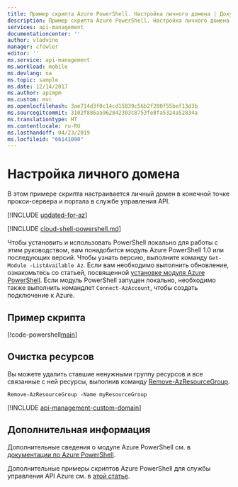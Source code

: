 ```yaml
---
title: Пример скрипта Azure PowerShell. Настройка личного домена | Документация Майкрософт
description: Пример скрипта Azure PowerShell. Настройка личного домена
services: api-management
documentationcenter: ''
author: vladvino
manager: cfowler
editor: ''
ms.service: api-management
ms.workload: mobile
ms.devlang: na
ms.topic: sample
ms.date: 12/14/2017
ms.author: apimpm
ms.custom: mvc
ms.openlocfilehash: 3ae714d3f0c14cd15839c56b2f280f55bef13d3b
ms.sourcegitcommit: 3102f886aa962842303c8753fe8fa5324a52834a
ms.translationtype: HT
ms.contentlocale: ru-RU
ms.lasthandoff: 04/23/2019
ms.locfileid: "66141090"
---
```

# <a name="set-up-custom-domain"></a>Настройка личного домена

В этом примере скрипта настраивается личный домен в конечной точке прокси-сервера и портала в службе управления API.

[!INCLUDE [updated-for-az](../../../includes/updated-for-az.md)]

[!INCLUDE [cloud-shell-powershell.md](../../../includes/cloud-shell-powershell.md)]

Чтобы установить и использовать PowerShell локально для работы с этим руководством, вам понадобится модуль Azure PowerShell 1.0 или последующих версий. Чтобы узнать версию, выполните команду `Get-Module -ListAvailable Az`. Если вам необходимо выполнить обновление, ознакомьтесь со статьей, посвященной [установке модуля Azure PowerShell](/powershell/azure/install-Az-ps). Если модуль PowerShell запущен локально, необходимо также выполнить командлет `Connect-AzAccount`, чтобы создать подключение к Azure.

## <a name="sample-script"></a>Пример скрипта

[!code-powershell[main](../../../powershell_scripts/api-management/setup-custom-domain/setup_custom_domain.ps1 "Set up custom domain")]

## <a name="clean-up-resources"></a>Очистка ресурсов

Вы можете удалить ставшие ненужными группу ресурсов и все связанные с ней ресурсы, выполнив команду [Remove-AzResourceGroup](/powershell/module/az.resources/remove-azresourcegroup).

```azurepowershell-interactive
Remove-AzResourceGroup -Name myResourceGroup
```

[!INCLUDE [api-management-custom-domain](../../../includes/api-management-custom-domain.md)]

## <a name="next-steps"></a>Дополнительная информация

Дополнительные сведения о модуле Azure PowerShell см. в [документации по Azure PowerShell](https://docs.microsoft.com/powershell/azure/overview).

Дополнительные примеры скриптов Azure PowerShell для службы управления API Azure см. в [этой статье](../powershell-samples.md).
